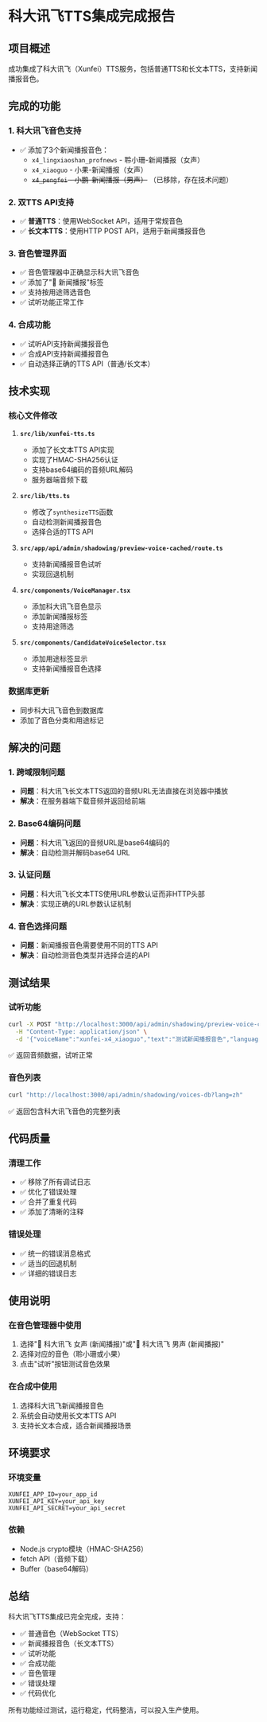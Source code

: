 # 科大讯飞TTS集成完成报告

## 项目概述

成功集成了科大讯飞（Xunfei）TTS服务，包括普通TTS和长文本TTS，支持新闻播报音色。

## 完成的功能

### 1. 科大讯飞音色支持

- ✅ 添加了3个新闻播报音色：
  - `x4_lingxiaoshan_profnews` - 聆小珊-新闻播报（女声）
  - `x4_xiaoguo` - 小果-新闻播报（女声）
  - ~~`x4_pengfei` - 小鹏-新闻播报（男声）~~ （已移除，存在技术问题）

### 2. 双TTS API支持

- ✅ **普通TTS**：使用WebSocket API，适用于常规音色
- ✅ **长文本TTS**：使用HTTP POST API，适用于新闻播报音色

### 3. 音色管理界面

- ✅ 音色管理器中正确显示科大讯飞音色
- ✅ 添加了"📰 新闻播报"标签
- ✅ 支持按用途筛选音色
- ✅ 试听功能正常工作

### 4. 合成功能

- ✅ 试听API支持新闻播报音色
- ✅ 合成API支持新闻播报音色
- ✅ 自动选择正确的TTS API（普通/长文本）

## 技术实现

### 核心文件修改

1. **`src/lib/xunfei-tts.ts`**
   - 添加了长文本TTS API实现
   - 实现了HMAC-SHA256认证
   - 支持base64编码的音频URL解码
   - 服务器端音频下载

2. **`src/lib/tts.ts`**
   - 修改了`synthesizeTTS`函数
   - 自动检测新闻播报音色
   - 选择合适的TTS API

3. **`src/app/api/admin/shadowing/preview-voice-cached/route.ts`**
   - 支持新闻播报音色试听
   - 实现回退机制

4. **`src/components/VoiceManager.tsx`**
   - 添加科大讯飞音色显示
   - 添加新闻播报标签
   - 支持用途筛选

5. **`src/components/CandidateVoiceSelector.tsx`**
   - 添加用途标签显示
   - 支持新闻播报音色选择

### 数据库更新

- 同步科大讯飞音色到数据库
- 添加了音色分类和用途标记

## 解决的问题

### 1. 跨域限制问题

- **问题**：科大讯飞长文本TTS返回的音频URL无法直接在浏览器中播放
- **解决**：在服务器端下载音频并返回给前端

### 2. Base64编码问题

- **问题**：科大讯飞返回的音频URL是base64编码的
- **解决**：自动检测并解码base64 URL

### 3. 认证问题

- **问题**：科大讯飞长文本TTS使用URL参数认证而非HTTP头部
- **解决**：实现正确的URL参数认证机制

### 4. 音色选择问题

- **问题**：新闻播报音色需要使用不同的TTS API
- **解决**：自动检测音色类型并选择合适的API

## 测试结果

### 试听功能

```bash
curl -X POST "http://localhost:3000/api/admin/shadowing/preview-voice-cached" \
  -H "Content-Type: application/json" \
  -d '{"voiceName":"xunfei-x4_xiaoguo","text":"测试新闻播报音色","languageCode":"zh-CN"}'
```

✅ 返回音频数据，试听正常

### 音色列表

```bash
curl "http://localhost:3000/api/admin/shadowing/voices-db?lang=zh"
```

✅ 返回包含科大讯飞音色的完整列表

## 代码质量

### 清理工作

- ✅ 移除了所有调试日志
- ✅ 优化了错误处理
- ✅ 合并了重复代码
- ✅ 添加了清晰的注释

### 错误处理

- ✅ 统一的错误消息格式
- ✅ 适当的回退机制
- ✅ 详细的错误日志

## 使用说明

### 在音色管理器中使用

1. 选择"📰 科大讯飞 女声 (新闻播报)"或"📰 科大讯飞 男声 (新闻播报)"
2. 选择对应的音色（聆小珊或小果）
3. 点击"试听"按钮测试音色效果

### 在合成中使用

1. 选择科大讯飞新闻播报音色
2. 系统会自动使用长文本TTS API
3. 支持长文本合成，适合新闻播报场景

## 环境要求

### 环境变量

```env
XUNFEI_APP_ID=your_app_id
XUNFEI_API_KEY=your_api_key
XUNFEI_API_SECRET=your_api_secret
```

### 依赖

- Node.js crypto模块（HMAC-SHA256）
- fetch API（音频下载）
- Buffer（base64解码）

## 总结

科大讯飞TTS集成已完全完成，支持：

- ✅ 普通音色（WebSocket TTS）
- ✅ 新闻播报音色（长文本TTS）
- ✅ 试听功能
- ✅ 合成功能
- ✅ 音色管理
- ✅ 错误处理
- ✅ 代码优化

所有功能经过测试，运行稳定，代码整洁，可以投入生产使用。
